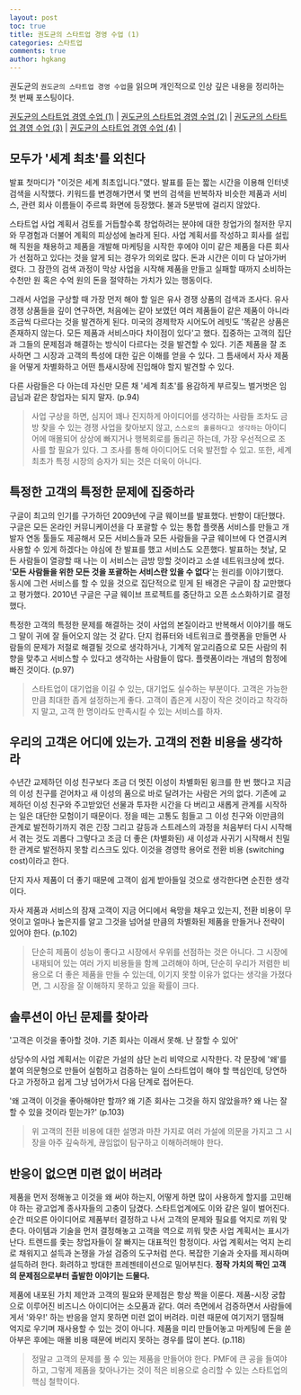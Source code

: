 ```yaml
---
layout: post
toc: true
title: 권도균의 스타트업 경영 수업 (1)
categories: 스타트업
comments: true
author: hgkang
---
```


권도균의 `권도균의 스타트업 경영 수업`을 읽으며 개인적으로 인상 깊은 내용을 정리하는 첫 번째 포스팅이다.

[권도균의 스타트업 경영 수업 (1)][dokyun1] |
[권도균의 스타트업 경영 수업 (2)][dokyun2] |
[권도균의 스타트업 경영 수업 (3)][dokyun3] |
[권도균의 스타트업 경영 수업 (4)][dokyun4] |

## 모두가 '세계 최초'를 외친다

발표 첫마디가 "이것은 세계 최초입니다."였다. 발표를 듣는 짧는 시간을 이용해 인터넷 검색을 시작했다. 키워드를 변경해가면서 몇 번의 검색을 반복하자 비슷한 제품과 서비스, 관련 회사 이름들이 주르륵 화면에 등장했다. 불과 5분밖에 걸리지 않았다.

스타트업 사업 계획서 검토를 거듭할수록 창업하려는 분야에 대한 창업가의 철저한 무지와 무경험과 더불어 계획의 피상성에 놀라게 된다. 사업 계획서를 작성하고 회사를 설립해 직원을 채용하고 제품을 개발해 마케팅을 시작한 후에야 이미 같은 제품을 다른 회사가 선점하고 있다는 것을 알게 되는 경우가 의외로 많다. 돈과 시간은 이미 다 날아가버렸다. 그 잠깐의 검색 과정이 막상 사업을 시작해 제품을 만들고 실패할 때까지 소비하는 수천만 원 혹은 수억 원의 돈을 절약하는 가치가 있는 행동이다.

그래서 사업을 구상할 때 가장 먼저 해야 할 일은 유사 경쟁 상품의 검색과 조사다. 유사 경쟁 상품들을 깊이 연구하면, 처음에는 같아 보였던 여러 제품들이 같은 제품이 아니라 조금씩 다르다는 것을 발견하게 된다. 미국의 경제학자 시어도어 레빗도 '똑같은 상품은 존재하지 않는다. 모든 제품과 서비스마다 차이점이 있다'고 했다. 집중하는 고객의 집단과 그들의 문제점과 해결하는 방식이 다르다는 것을 발견할 수 있다. 기존 제품을 잘 조사하면 그 시장과 고객의 특성에 대한 깊은 이해를 얻을 수 있다. 그 틈새에서 자사 제품을 어떻게 차별화하고 어떤 틈새시장에 진입해야 할지 발견할 수 있다.

다른 사람들은 다 아는데 자신만 모른 채 '세계 최초'를 용감하게 부르짖느 벌거벗은 임금님과 같은 창업자는 되지 말자.
(p.94)

> 사업 구상을 하면, 심지어 꽤나 진지하게 아이디어를 생각하는 사람들 조차도 금방 찾을 수 있는 경쟁 사업을 찾아보지 않고, `스스로의 훌륭하다고 생각하는` 아이디어에 매몰되어 상상에 빠지거나 행복회로를 돌리곤 하는데, 가장 우선적으로 조사를 할 필요가 있다. 그 조사를 통해 아이디어도 더욱 발전할 수 있고. 또한, 세계 최초가 특정 시장의 승자가 되는 것은 더욱이 아니다.

## 특정한 고객의 특정한 문제에 집중하라

구글이 최고의 인기를 구가하던 2009년에 구글 웨이브를 발표했다. 반향이 대단했다. 구글은 모든 온라인 커뮤니케이션을 다 포괄할 수 있는 통합 플랫폼 서비스를 만들고 개발자 연동 툴들도 제공해서 모든 서비스들과 모든 사람들을 구글 웨이브에 다 연결시켜 사용할 수 있게 하겠다는 야심에 찬 발표를 했고 서비스도 오픈했다. 발표하는 첫날, 모든 사람들이 열광할 때 나는 이 서비스는 금방 망할 것이라고 소셜 네트워크상에 썼다. '**모든 사람들을 위한 모든 것을 포괄하는 서비스란 있을 수 없다**'는 원리를 이야기했다. 동시에 그런 서비스를 할 수 있을 것으로 집단적으로 믿게 된 배경은 구글이 참 교만했다고 평가했다. 2010년 구글은 구글 웨이브 프로젝트를 중단하고 오픈 소스화하기로 결정했다.

특정한 고객의 특정한 문제를 해결하는 것이 사업의 본질이라고 반복해서 이야기를 해도 그 말이 귀에 잘 들어오지 않는 것 같다. 단지 컴퓨터와 네트워크로 플랫폼을 만들면 사람들의 문제가 저절로 해결될 것으로 생각하거나, 기계적 알고리즘으로 모든 사람의 취향을 맞추고 서비스할 수 있다고 생각하는 사람들이 많다. 플랫폼이라는 개념의 함정에 빠진 것이다. (p.97)

> 스타트업이 대기업을 이길 수 있는, 대기업도 실수하는 부분이다. 고객은 가능한 만큼 최대한 좁게 설정하는게 좋다. 고객이 좁은게 시장이 작은 것이라고 착각하지 말고, 고객 한 명이라도 만족시킬 수 있는 서비스를 하자.

## 우리의 고객은 어디에 있는가. 고객의 전환 비용을 생각하라

수년간 교제하던 이성 친구보다 조금 더 멋진 이성이 차별화된 윙크를 한 번 했다고 지금의 이성 친구를 걷어차고 새 이성의 품으로 바로 달려가는 사람은 거의 없다. 기존에 교제하던 이성 친구와 주고받았던 선물과 투자한 시간을 다 버리고 새롭게 관계를 시작하는 일은 대단한 모험이기 때문이다. 정을 떼는 고통도 힘들고 그 이성 친구와 이만큼의 관계로 발전하기까지 겪은 긴장 그리고 갈등과 스트레스의 과정을 처음부터 다시 시작해서 겪는 것도 괴롭다 그렇다고 조금 더 좋은 (차별화된) 새 이성과 사귀기 시작해서 친밀한 관계로 발전하지 못할 리스크도 있다. 이것을 경영학 용어로 전환 비용 (switching cost)이라고 한다. 

단지 자사 제품이 더 좋기 때문에 고객이 쉽게 받아들일 것으로 생각한다면 순진한 생각이다.

자사 제품과 서비스의 잠재 고객이 지금 어디에서 욕망을 채우고 있는지, 전환 비용이 무엇이고 얼마나 높은지를 알고 그것을 넘어설 만큼의 차별화된 제품을 만들거나 전략이 있어야 한다. (p.102)

> 단순히 제품이 성능이 좋다고 시장에서 우위를 선점하는 것은 아니다. 그 시장에 내재되어 있는 여러 가지 비용들을 함께 고려해야 하며, 단순히 우리가 저렴한 비용으로 더 좋은 제품을 만들 수 있는데, 이기지 못할 이유가 없다는 생각을 가졌다면, 그 시장을 잘 이해하지 못하고 있을 확률이 크다.

## 솔루션이 아닌 문제를 찾아라

'고객은 이것을 좋아할 것야. 기존 회사는 이래서 못해. 난 잘할 수 있어'

상당수의 사업 계획서는 이같은 가설의 삼단 논리 비약으로 시작한다. 각 문장에 '왜'를 붙여 의문형으로 만들어 실험하고 검증하는 일이 스타트업이 해야 할 핵심인데, 당연하다고 가정하고 쉽게 그냥 넘어가서 다음 단계로 접어든다.

'왜 고객이 이것을 좋아해야만 할까? 왜 기존 회사는 그것을 하지 않았을까? 왜 나는 잘할 수 있을 것이라 믿는가?'
(p.103)

> 위 고객의 전환 비용에 대한 설명과 마찬 가지로 여러 가설에 의문을 가지고 그 시장을 아주 깊숙하게, 끊임없이 탐구하고 이해하려해야 한다.

## 반응이 없으면 미련 없이 버려라

제품을 먼저 정해놓고 이것을 왜 써야 하는지, 어떻게 하면 많이 사용하게 할지를 고민해야 하는 광고업계 종사자들의 고충이 담겼다. 스타트업계에도 이와 같은 일이 벌어진다. 순간 떠오른 아이디어로 제품부터 결정하고 나서 고객의 문제와 필요를 억지로 끼워 맞춘다. 아이템과 기술을 먼저 결정해놓고 고객을 역으로 끼워 맞춘 사업 계획서는 표시가 난다. 트렌드를 좇는 창업자들이 잘 빠지는 대표적인 함정이다. 사업 계획서는 억지 논리로 채워지고 설득과 논쟁을 가설 검증의 도구처럼 쓴다. 복잡한 기술과 숫자를 제시하며 설득하려 한다. 화려하고 방대한 프레젠테이션으로 밀어부친다. **정작 가치의 짝인 고객의 문제점으로부터 출발한 이야기는 드물다.**

제품에 내포된 가치 제안과 고객의 필요와 문제점은 항상 짝을 이룬다. 제품-시장 궁합으로 이루어진 비즈니스 아이디어는 소모품과 같다. 여러 측면에서 검증하면서 사람들에게서 '와우!' 하는 반응을 얻지 못하면 미련 없이 버려라. 미련 때문에 여기저기 땜질해 억지로 우기며 재사용할 수 있는 것이 아니다. 제품을 미리 만들어놓고 마케팅에 돈을 쏟아부은 후에는 매몰 비용 때문에 버리지 못하는 경우를 많이 본다.
(p.118)

> 정말ㄹ 고객의 문제를 풀 수 있는 제품을 만들어야 한다. PMF에 큰 공을 들여야하고, 그렇게 제품을 찾아나가는 것이 적은 비용으로 승리할 수 있는 스타트업의 핵심 철학이다.


[dokyun1]: https://honggkang.github.io/%EC%8A%A4%ED%83%80%ED%8A%B8%EC%97%85/2021/11/11/dokyun-startup1.html
[dokyun2]: https://honggkang.github.io/%EC%8A%A4%ED%83%80%ED%8A%B8%EC%97%85/2021/11/11/dokyun-startup2.html
[dokyun3]: https://honggkang.github.io/%EC%8A%A4%ED%83%80%ED%8A%B8%EC%97%85/2021/11/12/dokyun-startup3.html
[dokyun4]: https://honggkang.github.io/%EC%8A%A4%ED%83%80%ED%8A%B8%EC%97%85/2021/11/14/dokyun-startup4.html
